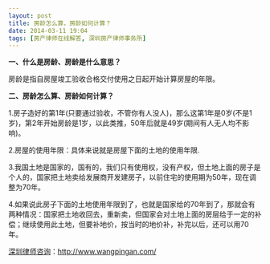 ```yaml
---
layout: post
title: 房龄怎么算，房龄如何计算？
date: 2014-03-11 19:04
tags: [房产律师在线解答, 深圳房产律师事务所]
---
```

<strong>一、什么是房龄、房龄是什么意思？</strong>

房龄是指自房屋竣工验收合格交付使用之日起开始计算房屋的年限。

<strong>二、房龄怎么算、房龄如何计算？</strong>

1.房子造好的第1年(只要通过验收，不管你有人没人)，那么这第1年是0岁(不是1岁)，第2年开始房龄是1岁，以此类推，50年后就是49岁(期间有人无人均不影响)。

2.房屋的使用年限：具体来说就是房屋下面的土地的使用年限.

3.我国土地是国家的，国有的，我们只有使用权，没有产权，但土地上面的房子是个人的，国家把土地卖给发展商开发建房子，以前住宅的使用期为50年，现在调整为70年。

4.如果说此房子下面的土地使用年限到了，也就是国家给的70年到了，那就会有两种情况：国家把土地收回去，重新卖，但国家会对土地上面的房层给于一定的补偿；继续使用此土地，但要补地价，按当时的地价补，补完以后，还可以用70年。



<a href="http://www.wangpingan.com/">深圳律师咨询</a>：<a href="http://www.wangpingan.com/">http://www.wangpingan.com/</a>

